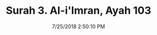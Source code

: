 ---
title       : "Surah 3. Al-i'Imran, Ayah 103"
date        : 7/25/2018 2:50:10 PM
draft       : false
type        : "quran"
layout      : "compare"
BookCode    : "CMP"
SurahNumber : "3"
AyahNumber  : "103"
TotalAyah   : "200"
---